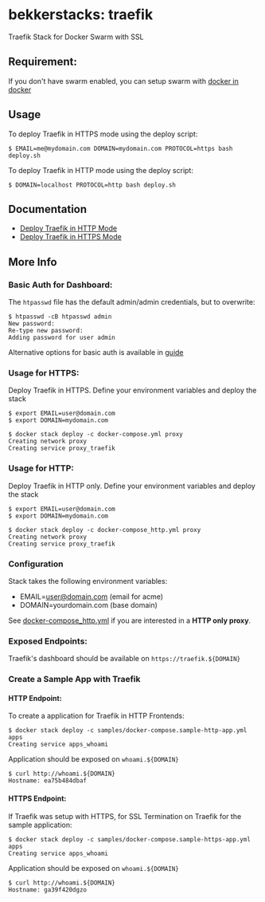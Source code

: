# bekkerstacks: traefik
Traefik Stack for Docker Swarm with SSL

## Requirement:

If you don't have swarm enabled, you can setup swarm with [docker in docker](https://github.com/bekkerstacks/docker-swarm)

## Usage

To deploy Traefik in HTTPS mode using the deploy script:

```
$ EMAIL=me@mydomain.com DOMAIN=mydomain.com PROTOCOL=https bash deploy.sh
```

To deploy Traefik in HTTP mode using the deploy script:

```
$ DOMAIN=localhost PROTOCOL=http bash deploy.sh
```

## Documentation

- [Deploy Traefik in HTTP Mode](https://github.com/bekkerstacks/traefik/wiki/Deploy-Traefik-in-HTTP-Mode)
- [Deploy Traefik in HTTPS Mode](https://github.com/bekkerstacks/traefik/wiki/Deploy-Traefik-in-HTTPS-Mode)

## More Info

### Basic Auth for Dashboard:

The `htpasswd` file has the default admin/admin credentials, but to overwrite:

```
$ htpasswd -cB htpasswd admin
New password:
Re-type new password:
Adding password for user admin
```

Alternative options for basic auth is available in [guide](guide/README.md)

### Usage for HTTPS:

Deploy Traefik in HTTPS. Define your environment variables and deploy the stack

```
$ export EMAIL=user@domain.com
$ export DOMAIN=mydomain.com

$ docker stack deploy -c docker-compose.yml proxy
Creating network proxy
Creating service proxy_traefik
```

### Usage for HTTP:

Deploy Traefik in HTTP only. Define your environment variables and deploy the stack

```
$ export EMAIL=user@domain.com
$ export DOMAIN=mydomain.com

$ docker stack deploy -c docker-compose_http.yml proxy
Creating network proxy
Creating service proxy_traefik
```

### Configuration

Stack takes the following environment variables:

- EMAIL=user@domain.com (email for acme)
- DOMAIN=yourdomain.com (base domain)

See [docker-compose_http.yml](docker-compose_http.yml) if you are interested in a **HTTP only proxy**.

### Exposed Endpoints:

Traefik's dashboard should be available on `https://traefik.${DOMAIN}`

### Create a Sample App with Traefik

#### HTTP Endpoint:

To create a application for Traefik in HTTP Frontends:

```
$ docker stack deploy -c samples/docker-compose.sample-http-app.yml apps
Creating service apps_whoami
```

Application should be exposed on `whoami.${DOMAIN}`

```
$ curl http://whoami.${DOMAIN}
Hostname: ea75b484dbaf
```

#### HTTPS Endpoint:

If Traefik was setup with HTTPS, for SSL Termination on Traefik for the sample application:

```
$ docker stack deploy -c samples/docker-compose.sample-https-app.yml apps
Creating service apps_whoami
```

Application should be exposed on `whoami.${DOMAIN}`

```
$ curl http://whoami.${DOMAIN}
Hostname: ga39f420dgzo
```
